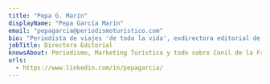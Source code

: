 ```yaml
---
title: "Pepa G. Marín"
displayName: "Pepa García Marín"
email: "pepagarcia@periodismoturistico.com"
bio: "Periodista de viajes 'de toda la vida', exdirectora editorial de revista Viajeros (1997-2017). Colabora con diversos medios turísticos y desarrolla proyectos editoriales para hoteles, oficinas de turismo, etc. Dedica sus ratos libres a la investigación académica y a disfrutar de la vida. Le puedes escribir a info(@)etheriamagazine.com"
jobTitle: Directora Editorial
knowsAbout: Periodismo, Marketing Turístico y todo sobre Conil de la Frontera
urls: 
  - https://www.linkedin.com/in/pepagarcia/
---
```



